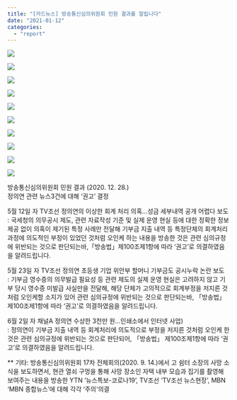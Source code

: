 ```yaml
---
title: "[카드뉴스] 방송통신심의위원회 민원 결과를 알립니다"
date: "2021-01-12"
categories: 
  - "report"
---
```


![](https://r2.womenandwar.net/2021/01/카드뉴스-방통위-제소-결과_1-1024x1024.png)

![](https://r2.womenandwar.net/2021/01/카드뉴스-방통위-제소-결과_2-1024x1024.png)

![](https://r2.womenandwar.net/2021/01/카드뉴스-방통위-제소-결과_3-1024x1024.png)

![](https://r2.womenandwar.net/2021/01/카드뉴스-방통위-제소-결과_4-1024x1024.png)

![](https://r2.womenandwar.net/2021/01/카드뉴스-방통위-제소-결과_5-1024x1024.png)

![](https://r2.womenandwar.net/2021/01/카드뉴스-방통위-제소-결과_6-1-1024x1024.png)

![](https://r2.womenandwar.net/2021/01/카드뉴스-방통위-제소-결과_7-1024x1024.png)

![](https://r2.womenandwar.net/2021/01/카드뉴스-방통위-제소-결과_8-1024x1024.png)

![](https://r2.womenandwar.net/2021/01/카드뉴스-방통위-제소-결과_9-1024x1024.png)

![](https://r2.womenandwar.net/2021/01/카드뉴스-방통위-제소-결과_10-1024x1024.png)

방송통신심의위원회 민원 결과 (2020. 12. 28.)  
정의연 관련 뉴스3건에 대해 ‘권고’ 결정

5월 12일 자 TV조선 정의연의 이상한 회계 처리 의혹…성금 세부내역 공개 어렵다 보도  
: 국세청의 의무공시 제도, 관련 자료작성 기준 및 실제 운영 현실 등에 대한 정확한 정보제공 없이 의혹이 제기된 특정 사례만 전달해 기부금 지출 내역 등 특정단체의 회계처리 과정에 의도적인 부정이 있었던 것처럼 오인케 하는 내용을 방송한 것은 관련 심의규정에 위반되는 것으로 판단되는바,「방송법」제100조제1항에 따라 ‘권고’로 의결하였음을 알려드립니다.

5월 23일 자 TV조선 정의연 초등생 기업 위안부 할머니 기부금도 공시누락 논란 보도  
: 기부금 영수증의 의무발급 필요성 등 관련 제도의 실제 운영 현실은 고려하지 않고 기부 당시 영수증 미발급 사실만을 전달해, 해당 단체가 고의적으로 회계부정을 저지른 것처럼 오인케할 소지가 있어 관련 심의규정에 위반되는 것으로 판단되는바, 「방송법」 제100조제1항에 따라 ‘권고’로 의결하였음을 알려드립니다.

6월 2일 자 채널A 정의연 수상한 3천만 원…인쇄소에서 인터넷 사업)  
: 정의연이 기부금 지출 내역 등 회계처리에 의도적으로 부정을 저지른 것처럼 오인케 한 것은 관련 심의규정에 위반되는 것으로 판단되어, 「방송법」 제100조제1항에 따라 ‘권고’로 의결하였음을 알려드립니다.

\*\* 기타: 방송통신심의위원회 17차 전체회의(2020. 9. 14.)에서 고 쉼터 소장의 사망 소식을 보도하면서, 현관 열쇠 구멍을 통해 사망 장소인 자택 내부 모습과 집기를 촬영해 보여주는 내용을 방송한 YTN ‘뉴스특보-코로나19’, TV조선 ‘TV조선 뉴스현장’, MBN ‘MBN 종합뉴스’에 대해 각각 ‘주의'의결
